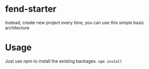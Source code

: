 # fend-starter
Instead, create new project every time, you can use this simple basic architecture
# Usage
Just use npm to install the existing backages.
```npm install```
